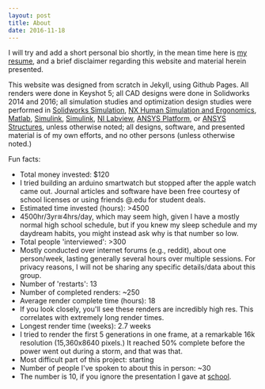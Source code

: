 ```yaml
---
layout: post
title: About
date: 2016-11-18
---
```

I will try and add a short personal bio shortly, in the mean time here is <a href="assets/rbmresume.pdf" target="_blank">my resume</a>, and a brief disclaimer regarding this website and material herein presented.

This website was designed from scratch in Jekyll, using Github Pages. All renders were done in Keyshot 5; all CAD designs were done in Solidworks 2014 and 2016; all simulation studies and optimization design studies were performed in <a href="https://www.solidworks.com/sw/products/simulation/finite-element-analysis.htm" target="_blank">Solidworks Simulation</a>, <a href="https://www.plm.automation.siemens.com/en_us/products/tecnomatix/manufacturing-simulation/human-ergonomics/index.shtml" target="_blank">NX Human Simulation and Ergonomics</a>, <a href="https://www.mathworks.com/products/matlab/" target="_blank">Matlab</a>, <a href="https://www.mathworks.com/products/simulink/" target="_blank">Simulink</a>, <a href="https://www.mathworks.com/products/simulink/" target="_blank">Simulink</a>, <a href="http://www.ni.com/labview/" target="_blank">NI Labview</a>, <a href="http://www.ansys.com/products/platform" target="_blank">ANSYS Platform</a>, or <a href="http://www.ansys.com/products/structures" target="_blank">ANSYS Structures</a>, unless otherwise noted; all designs, software, and presented material is of my own efforts, and no other persons (unless otherwise noted.) 

Fun facts:
<ul>
<li>Total money invested: $120</li> 
  <li>I tried building an arduino smartwatch but stopped after the apple watch came out. Journal articles and software have been free courtesy   of school licenses or using friends @.edu for student deals.</li>
<li>Estimated time invested (hours): >4500</li> 
  <li>4500hr/3yr≅4hrs/day, which may seem high, given I have a mostly normal high school schedule, but if you knew my sleep schedule and my daydream habits, you might instead ask why is that number so low.</li>
<li>Total people 'interviewed': >300</li>
 <li>Mostly conducted over internet forums (e.g., reddit), about one person/week, lasting generally several hours over multiple sessions. For privacy reasons, I will not be sharing any specific details/data about this group.</li>
<li>Number of 'restarts': 13</li>
<li>Number of completed renders: ~250</li>
<li>Average render complete time (hours): 18</li>
  <li>If you look closely, you'll see these renders are incredibly high res. This correlates with extremely long render times.</li> 
<li>Longest render time (weeks): 2.7 weeks</li>
 <li>I tried to render the first 5 generations in one frame, at a remarkable 16k resolution (15,360x8640 pixels.) It reached 50% complete before the power went out during a storm, and that was that.</li>
<li>Most difficult part of this project: starting</li>
<li>Number of people I've spoken to about this in person: ~30</li>
  <li>The number is 10, if you ignore the presentation I gave at <a href="http://worldperspectivesprogram.org/symposium"   target="_blank">school</a>.</li>
